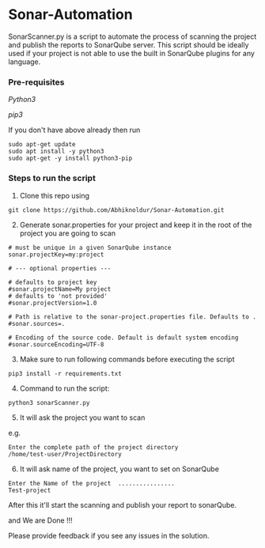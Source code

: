 # Sonar-Automation
SonarScanner.py is a script to automate the process of scanning the project and publish the reports to SonarQube server. This script should be ideally used if your project is not able to use the built in SonarQube plugins for any language.


### Pre-requisites

*Python3*

*pip3*

If you don't have above already then run
```
sudo apt-get update
sudo apt install -y python3
sudo apt-get -y install python3-pip
```

### Steps to run the script
1. Clone this repo using
```
git clone https://github.com/Abhiknoldur/Sonar-Automation.git
```
2. Generate sonar.properties for your project and keep it in the root of the project you are going to scan
```
# must be unique in a given SonarQube instance
sonar.projectKey=my:project

# --- optional properties ---

# defaults to project key
#sonar.projectName=My project
# defaults to 'not provided'
#sonar.projectVersion=1.0
 
# Path is relative to the sonar-project.properties file. Defaults to .
#sonar.sources=.
 
# Encoding of the source code. Default is default system encoding
#sonar.sourceEncoding=UTF-8
```
3. Make sure to run following commands before executing the script
```
pip3 install -r requirements.txt
```
4. Command to run the script:

```
python3 sonarScanner.py
```

5. It will ask the project you want to scan

e.g.

```
Enter the complete path of the project directory
/home/test-user/ProjectDirectory
```
6. It will ask name of the project, you want to set on SonarQube

```
Enter the Name of the project  ................
Test-project
```

After this it'll start the scanning and publish your report to sonarQube.

and We are Done !!! 


Please provide feedback if you see any issues in the solution.

